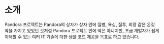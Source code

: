 # 소개
Pandora 프로젝트는 Pandora의 상자가 상자 안에 질병, 욕심, 질투, 희망 같은 온갖 악을 가지고 있었던 것처럼 Pandora 프로젝트 안에 악은 아니지만, 초급 개발자가 쉽게 이해할 수 있는 여러 IT 기술에 대한 샘플 코드 제공을 목표로 하고 있습니다.